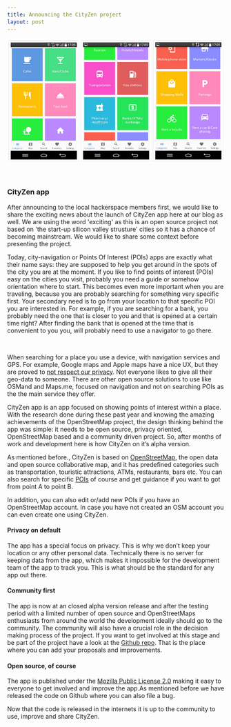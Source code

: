 ```yaml
---
title: Announcing the CityZen project
layout: post
---
```


<p><span class="image featured"><img src="/assets/images/screenshots images.png" alt=""></span></p>
<br>
<p>
<h3>CityZen app</h3></p>
<p>After announcing to the local hackerspace members first, we would like to share the exciting news about the launch of CityZen app here at our blog as well. We are using the word 'exciting' as this is an open source project not based on 'the start-up silicon valley strusture' cities so it has a chance of becoming mainstream. We would like to share some context before presenting the project.</p>
<p>Today, city-navigation or Points Of Interest (POIs) apps are exactly what their name says: they are supposed to help you get around in the spots of the city you are at the moment. If you like to find points of interest (POIs) easy on the cities you visit, probably you need a guide or somehow orientation where to start. This becomes even more important when you are traveling, because you are probably searching for something very specific first. Your secondary need is to go from your location to that specific POI you are interested in. For example, if you are searching for a bank, you probably need the one that is closer to you and that is opened at a certain time right? After finding the bank that is opened at the time that is convenient to you you, will probably need to use a navigator to go there.</p>
<p><span class="image featured"><img src="" alt=""></span></p>
<p>
When searching for a place you use a device, with navigation services and GPS. For example, Google maps and Apple maps have a nice UX, but they are proved to <a href="https://mashable.com/2014/06/05/edward-snowden-revelations/#9aufqGvh7Pqt" target="_blank">not respect our privacy</a>. Not everyone likes to give all their geo-data to someone. There are other open source solutions to use like OSMand and Maps.me, focused on navigation and not on searching POIs as the the main service they offer.</p>
<p>CityZen app is an app focused on showing points of interest within a place. With the research done during these past year and knowing the amazing achievements of the OpenStreetMap project, the design thinking behind the app was simple: it needs to be open source, privacy oriented, OpenStreetMap based and  a community driven project. So, after months of work and development here is how CityZen on it’s alpha version.</p>
<!-- <p><span class="image featured"><img src="/assets/images/Routes.png" alt=""></span></p>
-->
<p>As mentioned before., CityZen is based on <a href="http://openstreetmap.org/" target="_blank"> OpenStreetMap</a>, the open data and open source collaborative map, and it has predefined categories such as transportation, touristic attractions, ATMs, restaurants, bars etc. You can also search for specific <a href="https://en.wikipedia.org/wiki/Point_of_interest" target="_blank">POIs</a> of course and get guidance if you want to got from point A to point B.</p>

<p>In addition, you can also edit or/add new POIs if you have an OpenStreetMap account. In case you have not created an OSM account you can even create one using CityZen.</p>
  
<h4>Privacy on default</h4>
<p>The app has a special focus on privacy. This is why we don’t keep your location or any other personal data. Technically there is no server for keeping data from the app, which makes it impossible for the development team of the app to track you. This is what should be the standard for any app out there.</p>

<h4>Community first</h4>
<p>The app is now at an closed alpha version release and after the testing period with a limited number of open source and OpenStreetMaps enthusiasts from around the world the development ideally should go to the community.  The community will also have a crucial role in the decision making process of the project. If you want to get involved at this stage and be part of the project have a look at the <a href="https://github.com/CityZenApp" target="_blank">Github repo</a>. That is the place where you can add your proposals and improvements.</p>

<h4>Open source, of course</h4>
<p>The app is published under the <a href="https://github.com/CityZenApp/CityZen-Android/blob/master/LICENSE" target="_blank">Mozilla Public License 2.0</a> making it easy to everyone to get involved and improve the app.As mentioned before we have released the code on Github where  you can also file a bug.</p>

<p>Now that the code is released in the internets it is up to the community to use, improve and share CityZen.</p>
